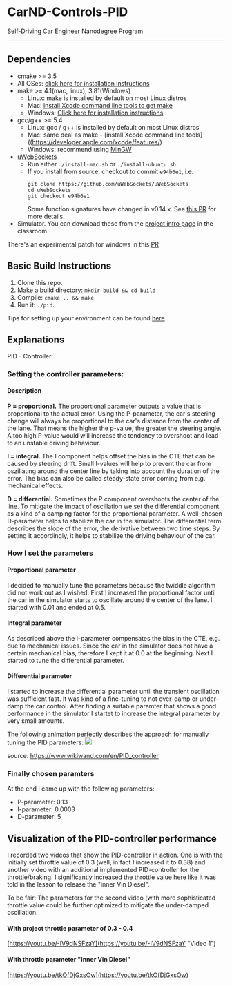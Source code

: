 # CarND-Controls-PID
Self-Driving Car Engineer Nanodegree Program

---

## Dependencies

* cmake >= 3.5
 * All OSes: [click here for installation instructions](https://cmake.org/install/)
* make >= 4.1(mac, linux), 3.81(Windows)
  * Linux: make is installed by default on most Linux distros
  * Mac: [install Xcode command line tools to get make](https://developer.apple.com/xcode/features/)
  * Windows: [Click here for installation instructions](http://gnuwin32.sourceforge.net/packages/make.htm)
* gcc/g++ >= 5.4
  * Linux: gcc / g++ is installed by default on most Linux distros
  * Mac: same deal as make - [install Xcode command line tools]((https://developer.apple.com/xcode/features/)
  * Windows: recommend using [MinGW](http://www.mingw.org/)
* [uWebSockets](https://github.com/uWebSockets/uWebSockets)
  * Run either `./install-mac.sh` or `./install-ubuntu.sh`.
  * If you install from source, checkout to commit `e94b6e1`, i.e.
    ```
    git clone https://github.com/uWebSockets/uWebSockets 
    cd uWebSockets
    git checkout e94b6e1
    ```
    Some function signatures have changed in v0.14.x. See [this PR](https://github.com/udacity/CarND-MPC-Project/pull/3) for more details.
* Simulator. You can download these from the [project intro page](https://github.com/udacity/self-driving-car-sim/releases) in the classroom.

There's an experimental patch for windows in this [PR](https://github.com/udacity/CarND-PID-Control-Project/pull/3)

## Basic Build Instructions

1. Clone this repo.
2. Make a build directory: `mkdir build && cd build`
3. Compile: `cmake .. && make`
4. Run it: `./pid`. 

Tips for setting up your environment can be found [here](https://classroom.udacity.com/nanodegrees/nd013/parts/40f38239-66b6-46ec-ae68-03afd8a601c8/modules/0949fca6-b379-42af-a919-ee50aa304e6a/lessons/f758c44c-5e40-4e01-93b5-1a82aa4e044f/concepts/23d376c7-0195-4276-bdf0-e02f1f3c665d)

## Explanations

PID - Controller:

### Setting the controller parameters:

#### Description

**P = proportional.**
The proportional parameter outputs a value that is proportional to the actual error. Using the P-parameter, the car's steering change will always be proportional to the car's distance from the center of the lane. That means the higher the p-value, the greater the steering angle. A too high P-value would will increase the tendency to overshoot and lead to an unstable driving behaviour.

**I = integral.** The I component helps offset the bias in the CTE that can be caused by steering drift. Small I-values will help to prevent the car from oszillating around the center line by taking into account the duration of the error. The bias can also be called steady-state error coming from e.g. mechanical effects.

**D = differential.** Sometimes the P component overshoots the center of the line. To mitigate the impact of oscillation we set the differential component as a kind of a damping factor for the proportional parameter. A well-chosen D-parameter helps to stabilize the car in the simulator. The differential term describes the slope of the error, the derivative between two time steps. By setting it accordingly, it helps to stabilize the driving behaviour of the car.

### How I set the parameters

#### Proportional parameter
I decided to manually tune the parameters because the twiddle algorithm did not work out as I wished. First I increased the proportional factor until the car in the simulator starts to oscillate around the center of the lane. I started with 0.01 and ended at 0.5.
#### Integral parameter
As described above the I-parameter compensates the bias in the CTE, e.g. due to mechanical issues. Since the car in the simulator does not have a certain mechanical bias, therefore I kept it at 0.0 at the beginning. Next I started to tune the differential parameter.
#### Differential parameter
I started to increase the differential parameter until the transient oscillation was sufficient fast. It was kind of a fine-tuning to not over-damp or under-damp the car control. After finding a suitable paramter that shows a good performance in the simulator I startet to increase the integral parameter by very small amounts.

The following animation perfectly describes the approach for manually tuning the PID parameters:
![](https://upload.wikimedia.org/wikipedia/commons/3/33/PID_Compensation_Animated.gif)

source: https://www.wikiwand.com/en/PID_controller

### Finally chosen paramters
At the end I came up with the following parameters:

- P-parameter: 0.13
- I-parameter: 0.0003
- D-parameter: 5


## Visualization of the PID-controller performance

I recorded two videos that show the PID-controller in action. One is with the initially set throttle value of 0.3 (well, in fact I increased it to 0.38) and another video with an additional implemented PID-controller for the throttle/braking. I significantly increased the throttle value here like it was told in the lesson to release the "inner Vin Diesel".

To be fair: The parameters for the second video (with more sophisticated throttle value could be further optimized to mitigate the under-damped oscillation.

#### With project throttle parameter of 0.3 - 0.4
[https://youtu.be/-IV9dNSFzaY](https://youtu.be/-IV9dNSFzaY "Video 1")

#### With throttle parameter "inner Vin Diesel"
[https://youtu.be/tkOfDjGxsOw](https://youtu.be/tkOfDjGxsOw)